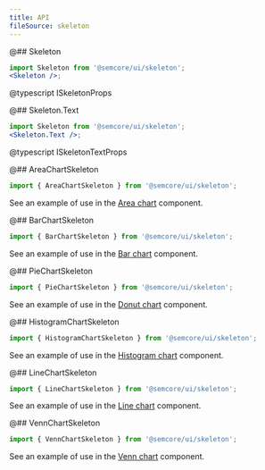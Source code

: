 ```yaml
---
title: API
fileSource: skeleton
---
```


@## Skeleton

```jsx
import Skeleton from '@semcore/ui/skeleton';
<Skeleton />;
```

@typescript ISkeletonProps

@## Skeleton.Text

```jsx
import Skeleton from '@semcore/ui/skeleton';
<Skeleton.Text />;
```

@typescript ISkeletonTextProps

@## AreaChartSkeleton

```jsx
import { AreaChartSkeleton } from '@semcore/ui/skeleton';
```

See an example of use in the [Area chart](/data-display/area-chart/area-chart-recharts-code/#ac26f2) component.

@## BarChartSkeleton

```jsx
import { BarChartSkeleton } from '@semcore/ui/skeleton';
```

See an example of use in the [Bar chart](/data-display/bar-chart/bar-chart-recharts-code/#ac26f2) component.

@## PieChartSkeleton

```jsx
import { PieChartSkeleton } from '@semcore/ui/skeleton';
```

See an example of use in the [Donut chart](/data-display/donut-chart/donut-chart-recharts-code/#ac26f2) component.

@## HistogramChartSkeleton

```jsx
import { HistogramChartSkeleton } from '@semcore/ui/skeleton';
```

See an example of use in the [Histogram chart](/data-display/histogram-chart/histogram-chart-code/#ac26f2) component.

@## LineChartSkeleton

```jsx
import { LineChartSkeleton } from '@semcore/ui/skeleton';
```

See an example of use in the [Line chart](/data-display/line-chart/line-chart-recharts-code/#ac26f2) component.

@## VennChartSkeleton

```jsx
import { VennChartSkeleton } from '@semcore/ui/skeleton';
```

See an example of use in the [Venn chart](/data-display/venn-chart/venn-chart-recharts-code/#ac26f2) component.

